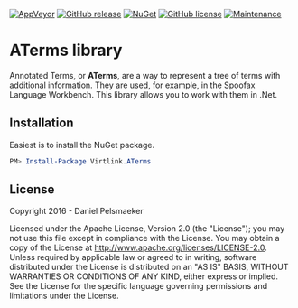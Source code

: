 [![AppVeyor](https://img.shields.io/appveyor/ci/Virtlink/aterms.svg)](https://ci.appveyor.com/project/Virtlink/aterms)
[![GitHub release](https://img.shields.io/github/release/Virtlink/aterms.svg)](https://github.com/Virtlink/aterms/releases)
[![NuGet](https://img.shields.io/nuget/v/Virtlink.aterms.svg)](https://www.nuget.org/packages/Virtlink.aterms/)
[![GitHub license](https://img.shields.io/github/license/Virtlink/aterms.svg)](http://www.apache.org/licenses/LICENSE-2.0)
[![Maintenance](https://img.shields.io/maintenance/yes/2016.svg)](https://github.com/Virtlink/aterms/commits/master)

# ATerms library
Annotated Terms, or **ATerms**, are a way to represent a tree of terms with additional information. They are used, for example, in the Spoofax Language Workbench. This library allows you to work with them in .Net.

## Installation
Easiest is to install the NuGet package.

```PowerShell
PM> Install-Package Virtlink.ATerms
```

## License
Copyright 2016 - Daniel Pelsmaeker

Licensed under the Apache License, Version 2.0 (the "License"); you may not use this file except in compliance with the License. You may obtain a copy of the License at <http://www.apache.org/licenses/LICENSE-2.0>. Unless required by applicable law or agreed to in writing, software distributed under the License is distributed on an "AS IS" BASIS, WITHOUT WARRANTIES OR CONDITIONS OF ANY KIND, either express or implied. See the License for the specific language governing permissions and limitations under the License.
